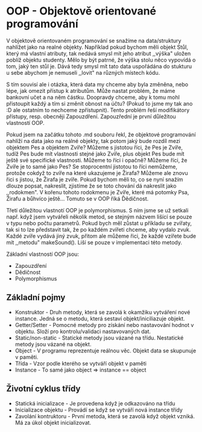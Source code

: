 # OOP - Objektově orientované programování

V objektově orientovaném programování se snažíme na data/struktury nahlížet jako na realné objekty. 
Například pokud bychom měli objekt Stůl, který má vlastní atributy, tak nedává smysl mít jeho atribut ,,výška" uložen poblíž objektu studenty. 
Mělo by být patrné, že výška stolu něco vypovídá o tom, jaký ten stůl je. Dává tedy smysl mít tato data uspořádána do stukturu u sebe
abychom je nemuseli ,,lovit" na různých místech kódu.

S tím souvisí ale i otázka, která data my chceme aby byla změněna,
nebo lépe, jak omezit přístup k atributům. Může nastat problém, že máme bankovní učet a na něm částku.
Doopravdy chceme, aby k tomu mohl přistoupit každý a tím si změnit obnost na účtu? (Pokud to jsme my tak ano :D ale ostatním to nechceme zpřístupnit).
Tento problém řeší modifikátory přístupy, resp. obecněji Zapouzdření. Zapouzřední je první důležitou vlastností OOP.

Pokud jsem na začátku tohoto .md souboru řekl, že objektové programování nahlíží na data jako na reálné objekty,
tak potom jaký bude rozdíl mezi objektem Pes a objektem Zvíře? Můžeme s jistotou říci, že Pes je Zvíře, tudíž Pes bude mít vlastnosti stejné jako Zvíře, plus objekt Pes bude mít ještě
své specifické vlastnosti. Můžeme to říci i opačně? Můžeme říci, že Zvíře je to samé jako Pes? Se stoprocentní jistotou to říci nemůžeme, protože 
cokdyž to zvíře na které ukazujeme je Žirafa? Můžeme ale znovu řici s jistou, že Žirafa je zvíře.
Pokud bychom měli to, co se nyní snažím dlouze popsat, nakreslit, zjistíme že se toto chování dá nakreslit jako ,,rodokmen".
V kořenu tohoto rodokmenu je Zvíře, které má potomky Psa, Žirafu a bůhvíco ještě... Tomuto se v OOP říká Ďědičnost.

Třetí důležitou vlastnotí OOP je polymorphismus. S ním jsme se už setkali např. když jsem vytvářeli několik metod, se stejným názvem lišící se pouze v typu nebo počtu parametrů.
Pokud bych měl zůstat u příkladu se zvířaty, tak si to lze představit tak,
že po každém zvířeti chceme, aby vydalo zvuk. Každé zvíře vydává jiný zvuk,
přitom ale můžeme řici, že každé vzířete bude mít ,,metodu" makeSound(). Liší
se pouze v implementaci této metody.

Základní vlastností OOP jsou:
 - Zapouzdření
 - Dědičnost
 - Polymorphismus
    
## Základní pojmy
 - Konstruktor - Druh metody, která se zavolá k okamžiku vytváření nové instance. Jedná se o metodu, která sestaví objekt/iniciliazuje objekt.
 - Getter/Setter - Pomocné metody pro získání nebo nastavování hodnot v objektu. Složí pro kontrolu/validaci nastavovaných dat.
 - Static/non-static - Statické metody jsou vázané na třídu. Nestatické metody jsou vázané na objekt.
 - Object - V programu reprezentuje reálnou věc. Objekt data se skupunuje v paměti.
 - Třída - Vzor podle kterého se vytváří objekt v paměti
 - Instance - To samé jako object => instance == object

## Životní cyklus třídy

 - Statická inicializace - Je provedena když je odkazováno na třídu
 - Inicializace objektu - Provádí se když se vytváří nová instance třídy
 - Zavolání kontruktoru - První metoda, která se zavolá když objekt vzniká. Má za úkol objekt inicializovat.